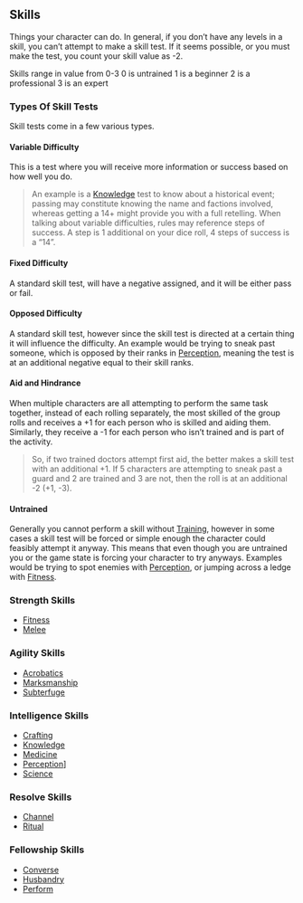 ## Skills
Things your character can do. In general, if you don’t have any levels in a skill, you can’t attempt to make a skill test. If it seems possible, or you must make the test, you count your skill value as -2.

Skills range in value from 0-3
0 is untrained
1 is a beginner
2 is a professional
3 is an expert

### Types Of Skill Tests

Skill tests come in a few various types.
#### Variable Difficulty
This is a test where you will receive more information or success based on how well you do. 

> An example is a [Knowledge](Knowledge) test to know about a historical event; passing may constitute knowing the name and factions involved, whereas getting a 14+ might provide you with a full retelling. When talking about variable difficulties, rules may reference steps of success. A step is 1 additional on your dice roll, 4 steps of success is a “14”. 

#### Fixed Difficulty
A standard skill test, will have a negative assigned, and it will be either pass or fail.

#### Opposed Difficulty
A standard skill test, however since the skill test is directed at a certain thing it will influence the difficulty. An example would be trying to sneak past someone, which is opposed by their ranks in [Perception](Perception), meaning the test is at an additional negative equal to their skill ranks.

#### Aid and Hindrance
When multiple characters are all attempting to perform the same task together, instead of each rolling separately, the most skilled of the group rolls and receives a +1 for each person who is skilled and aiding them. Similarly, they receive a -1 for each person who isn’t trained and is part of the activity. 

> So, if two trained doctors attempt first aid, the better makes a skill test with an additional +1. If 5 characters are attempting to sneak past a guard and 2 are trained and 3 are not, then the roll is at an additional -2 (+1, -3).

#### Untrained
Generally you cannot perform a skill without [Training](Character-Development#Training), however in some cases a skill test will be forced or simple enough the character could feasibly attempt it anyway. This means that even though you are untrained you or the game state is forcing your character to try anyways. Examples would be trying to spot enemies with [Perception](Perception), or jumping across a ledge with [Fitness](Fitness). 

### Strength Skills
* [Fitness](Fitness)
* [Melee](Melee)

### Agility Skills
* [Acrobatics](Acrobatics)
* [Marksmanship](Marksmanship)
* [Subterfuge](Subterfuge)

### Intelligence Skills
* [Crafting](Crafting)
* [Knowledge](Knowledge)
* [Medicine](Medicine)
* [Perception](Perception)]
* [Science](Science)

### Resolve Skills
* [Channel](Channel)
* [Ritual](Ritual)

### Fellowship Skills
* [Converse](Converse)
* [Husbandry](Husbandry)
* [Perform](Perform.md)